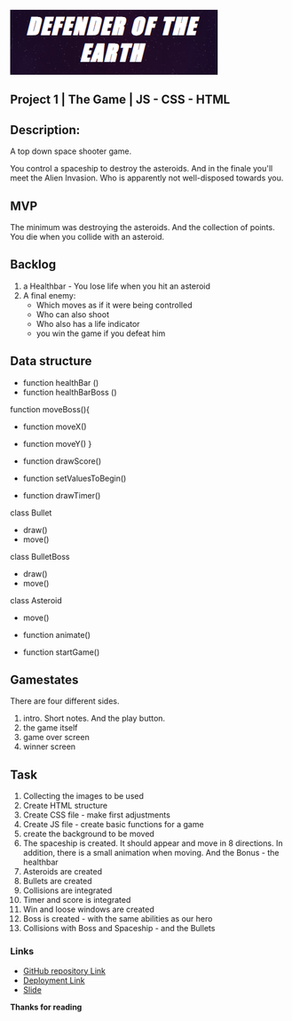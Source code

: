 ![logo_of_the_game](https://github.com/kohoki/Project-1/blob/cbc63bb68e6573db84d56a6eb46c19f7a0a5b98f/images/game_name.png)


## Project 1 | The Game | JS - CSS - HTML

## Description:

A top down space shooter game.

You control a spaceship to destroy the asteroids. And in the finale you'll meet the Alien Invasion. 
Who is apparently not well-disposed towards you.

## MVP

The minimum was destroying the asteroids. And the collection of points. 
You die when you collide with an asteroid.

## Backlog

1. a Healthbar - You lose life when you hit an asteroid
2. A final enemy:
    - Which moves as if it were being controlled
    - Who can also shoot
    - Who also has a life indicator
    - you win the game if you defeat him

## Data structure

- function healthBar ()
- function healthBarBoss ()

function moveBoss(){
- function moveX()
- function moveY()
}

- function drawScore()
- function setValuesToBegin()
- function drawTimer()

class Bullet
- draw()
- move()

class BulletBoss
- draw()
- move()

class Asteroid
- move()

- function animate()
- function startGame()

## Gamestates

There are four different sides.

1. intro. Short notes. And the play button.
2. the game itself
3. game over screen
4. winner screen

## Task

1. Collecting the images to be used
2. Create HTML structure 
3. Create CSS file - make first adjustments
4. Create JS file - create basic functions for a game
5. create the background to be moved
6. The spaceship is created. It should appear and move in 8 directions. 
In addition, there is a small animation when moving. And the Bonus - the healthbar
7. Asteroids are created
8. Bullets are created
9. Collisions are integrated
10. Timer and score is integrated
11. Win and loose windows are created
12. Boss is created - with the same abilities as our hero
13. Collisions with Boss and Spaceship - and the Bullets

### Links

- [GitHub repository Link](https://github.com/kohoki/Project-1)
- [Deployment Link](https://kohoki.github.io/Project-1/)
- [Slide](https://docs.google.com/presentation/d/1m9d6V-wTnhs2nwvOZTm-7vaZgqw8Z2mFPXcZ82ZltBo/edit?usp=sharing)



**Thanks for reading** 

